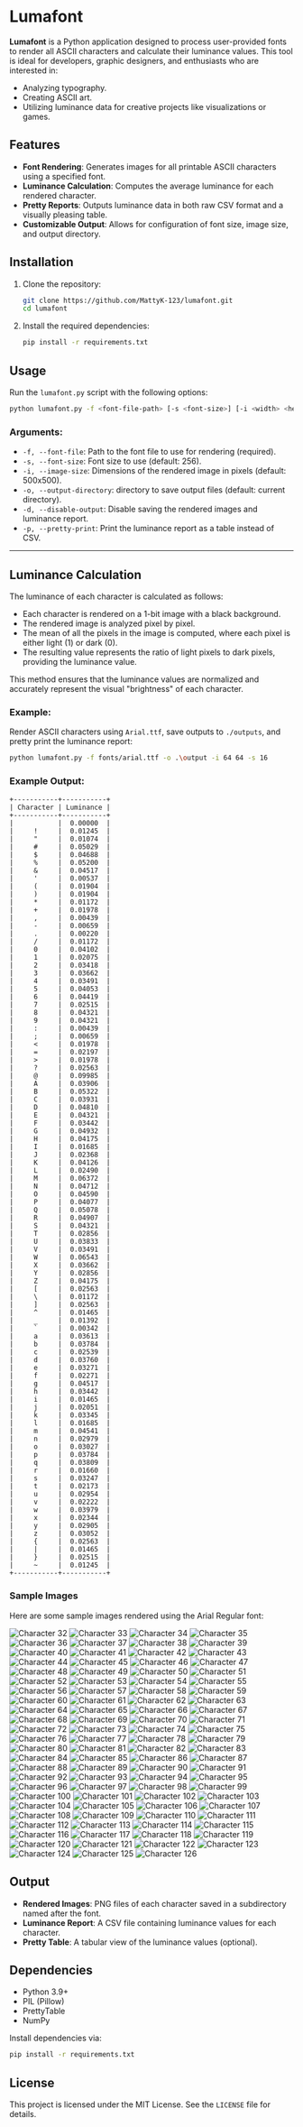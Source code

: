 # Lumafont

**Lumafont** is a Python application designed to process user-provided fonts to render all ASCII characters and calculate their luminance values. This tool is ideal for developers, graphic designers, and enthusiasts who are interested in:

- Analyzing typography.
- Creating ASCII art.
- Utilizing luminance data for creative projects like visualizations or games.

## Features

- **Font Rendering**: Generates images for all printable ASCII characters using a specified font.
- **Luminance Calculation**: Computes the average luminance for each rendered character.
- **Pretty Reports**: Outputs luminance data in both raw CSV format and a visually pleasing table.
- **Customizable Output**: Allows for configuration of font size, image size, and output directory.

## Installation

1. Clone the repository:
   ```bash
   git clone https://github.com/MattyK-123/lumafont.git
   cd lumafont
   ```
2. Install the required dependencies:
   ```bash
   pip install -r requirements.txt
   ```

## Usage

Run the `lumafont.py` script with the following options:

```bash
python lumafont.py -f <font-file-path> [-s <font-size>] [-i <width> <height>] [-o <output-directory>] [-d] [-p]
```

### Arguments:

- `-f, --font-file`: Path to the font file to use for rendering (required).
- `-s, --font-size`: Font size to use (default: 256).
- `-i, --image-size`: Dimensions of the rendered image in pixels (default: 500x500).
- `-o, --output-directory`: directory to save output files (default: current directory).
- `-d, --disable-output`: Disable saving the rendered images and luminance report.
- `-p, --pretty-print`: Print the luminance report as a table instead of CSV.

---

## Luminance Calculation

The luminance of each character is calculated as follows:

- Each character is rendered on a 1-bit image with a black background.
- The rendered image is analyzed pixel by pixel.
- The mean of all the pixels in the image is computed, where each pixel is either light (1) or dark (0).
- The resulting value represents the ratio of light pixels to dark pixels, providing the luminance value.

This method ensures that the luminance values are normalized and accurately represent the visual "brightness" of each character.

### Example:

Render ASCII characters using `Arial.ttf`, save outputs to `./outputs`, and pretty print the luminance report:

```bash
python lumafont.py -f fonts/arial.ttf -o .\output -i 64 64 -s 16
```

### Example Output:

```text
+-----------+-----------+
| Character | Luminance |
+-----------+-----------+
|           |  0.00000  |
|     !     |  0.01245  |
|     "     |  0.01074  |
|     #     |  0.05029  |
|     $     |  0.04688  |
|     %     |  0.05200  |
|     &     |  0.04517  |
|     '     |  0.00537  |
|     (     |  0.01904  |
|     )     |  0.01904  |
|     *     |  0.01172  |
|     +     |  0.01978  |
|     ,     |  0.00439  |
|     -     |  0.00659  |
|     .     |  0.00220  |
|     /     |  0.01172  |
|     0     |  0.04102  |
|     1     |  0.02075  |
|     2     |  0.03418  |
|     3     |  0.03662  |
|     4     |  0.03491  |
|     5     |  0.04053  |
|     6     |  0.04419  |
|     7     |  0.02515  |
|     8     |  0.04321  |
|     9     |  0.04321  |
|     :     |  0.00439  |
|     ;     |  0.00659  |
|     <     |  0.01978  |
|     =     |  0.02197  |
|     >     |  0.01978  |
|     ?     |  0.02563  |
|     @     |  0.09985  |
|     A     |  0.03906  |
|     B     |  0.05322  |
|     C     |  0.03931  |
|     D     |  0.04810  |
|     E     |  0.04321  |
|     F     |  0.03442  |
|     G     |  0.04932  |
|     H     |  0.04175  |
|     I     |  0.01685  |
|     J     |  0.02368  |
|     K     |  0.04126  |
|     L     |  0.02490  |
|     M     |  0.06372  |
|     N     |  0.04712  |
|     O     |  0.04590  |
|     P     |  0.04077  |
|     Q     |  0.05078  |
|     R     |  0.04907  |
|     S     |  0.04321  |
|     T     |  0.02856  |
|     U     |  0.03833  |
|     V     |  0.03491  |
|     W     |  0.06543  |
|     X     |  0.03662  |
|     Y     |  0.02856  |
|     Z     |  0.04175  |
|     [     |  0.02563  |
|     \     |  0.01172  |
|     ]     |  0.02563  |
|     ^     |  0.01465  |
|     _     |  0.01392  |
|     `     |  0.00342  |
|     a     |  0.03613  |
|     b     |  0.03784  |
|     c     |  0.02539  |
|     d     |  0.03760  |
|     e     |  0.03271  |
|     f     |  0.02271  |
|     g     |  0.04517  |
|     h     |  0.03442  |
|     i     |  0.01465  |
|     j     |  0.02051  |
|     k     |  0.03345  |
|     l     |  0.01685  |
|     m     |  0.04541  |
|     n     |  0.02979  |
|     o     |  0.03027  |
|     p     |  0.03784  |
|     q     |  0.03809  |
|     r     |  0.01660  |
|     s     |  0.03247  |
|     t     |  0.02173  |
|     u     |  0.02954  |
|     v     |  0.02222  |
|     w     |  0.03979  |
|     x     |  0.02344  |
|     y     |  0.02905  |
|     z     |  0.03052  |
|     {     |  0.02563  |
|     |     |  0.01465  |
|     }     |  0.02515  |
|     ~     |  0.01245  |
+-----------+-----------+
```
### Sample Images

Here are some sample images rendered using the Arial Regular font:

![Character 32](./output/Arial%20Regular/32.png)
![Character 33](./output/Arial%20Regular/33.png)
![Character 34](./output/Arial%20Regular/34.png)
![Character 35](./output/Arial%20Regular/35.png)
![Character 36](./output/Arial%20Regular/36.png)
![Character 37](./output/Arial%20Regular/37.png)
![Character 38](./output/Arial%20Regular/38.png)
![Character 39](./output/Arial%20Regular/39.png)
![Character 40](./output/Arial%20Regular/40.png)
![Character 41](./output/Arial%20Regular/41.png)
![Character 42](./output/Arial%20Regular/42.png)
![Character 43](./output/Arial%20Regular/43.png)
![Character 44](./output/Arial%20Regular/44.png)
![Character 45](./output/Arial%20Regular/45.png)
![Character 46](./output/Arial%20Regular/46.png)
![Character 47](./output/Arial%20Regular/47.png)
![Character 48](./output/Arial%20Regular/48.png)
![Character 49](./output/Arial%20Regular/49.png)
![Character 50](./output/Arial%20Regular/50.png)
![Character 51](./output/Arial%20Regular/51.png)
![Character 52](./output/Arial%20Regular/52.png)
![Character 53](./output/Arial%20Regular/53.png)
![Character 54](./output/Arial%20Regular/54.png)
![Character 55](./output/Arial%20Regular/55.png)
![Character 56](./output/Arial%20Regular/56.png)
![Character 57](./output/Arial%20Regular/57.png)
![Character 58](./output/Arial%20Regular/58.png)
![Character 59](./output/Arial%20Regular/59.png)
![Character 60](./output/Arial%20Regular/60.png)
![Character 61](./output/Arial%20Regular/61.png)
![Character 62](./output/Arial%20Regular/62.png)
![Character 63](./output/Arial%20Regular/63.png)
![Character 64](./output/Arial%20Regular/64.png)
![Character 65](./output/Arial%20Regular/65.png)
![Character 66](./output/Arial%20Regular/66.png)
![Character 67](./output/Arial%20Regular/67.png)
![Character 68](./output/Arial%20Regular/68.png)
![Character 69](./output/Arial%20Regular/69.png)
![Character 70](./output/Arial%20Regular/70.png)
![Character 71](./output/Arial%20Regular/71.png)
![Character 72](./output/Arial%20Regular/72.png)
![Character 73](./output/Arial%20Regular/73.png)
![Character 74](./output/Arial%20Regular/74.png)
![Character 75](./output/Arial%20Regular/75.png)
![Character 76](./output/Arial%20Regular/76.png)
![Character 77](./output/Arial%20Regular/77.png)
![Character 78](./output/Arial%20Regular/78.png)
![Character 79](./output/Arial%20Regular/79.png)
![Character 80](./output/Arial%20Regular/80.png)
![Character 81](./output/Arial%20Regular/81.png)
![Character 82](./output/Arial%20Regular/82.png)
![Character 83](./output/Arial%20Regular/83.png)
![Character 84](./output/Arial%20Regular/84.png)
![Character 85](./output/Arial%20Regular/85.png)
![Character 86](./output/Arial%20Regular/86.png)
![Character 87](./output/Arial%20Regular/87.png)
![Character 88](./output/Arial%20Regular/88.png)
![Character 89](./output/Arial%20Regular/89.png)
![Character 90](./output/Arial%20Regular/90.png)
![Character 91](./output/Arial%20Regular/91.png)
![Character 92](./output/Arial%20Regular/92.png)
![Character 93](./output/Arial%20Regular/93.png)
![Character 94](./output/Arial%20Regular/94.png)
![Character 95](./output/Arial%20Regular/95.png)
![Character 96](./output/Arial%20Regular/96.png)
![Character 97](./output/Arial%20Regular/97.png)
![Character 98](./output/Arial%20Regular/98.png)
![Character 99](./output/Arial%20Regular/99.png)
![Character 100](./output/Arial%20Regular/100.png)
![Character 101](./output/Arial%20Regular/101.png)
![Character 102](./output/Arial%20Regular/102.png)
![Character 103](./output/Arial%20Regular/103.png)
![Character 104](./output/Arial%20Regular/104.png)
![Character 105](./output/Arial%20Regular/105.png)
![Character 106](./output/Arial%20Regular/106.png)
![Character 107](./output/Arial%20Regular/107.png)
![Character 108](./output/Arial%20Regular/108.png)
![Character 109](./output/Arial%20Regular/109.png)
![Character 110](./output/Arial%20Regular/110.png)
![Character 111](./output/Arial%20Regular/111.png)
![Character 112](./output/Arial%20Regular/112.png)
![Character 113](./output/Arial%20Regular/113.png)
![Character 114](./output/Arial%20Regular/114.png)
![Character 115](./output/Arial%20Regular/115.png)
![Character 116](./output/Arial%20Regular/116.png)
![Character 117](./output/Arial%20Regular/117.png)
![Character 118](./output/Arial%20Regular/118.png)
![Character 119](./output/Arial%20Regular/119.png)
![Character 120](./output/Arial%20Regular/120.png)
![Character 121](./output/Arial%20Regular/121.png)
![Character 122](./output/Arial%20Regular/122.png)
![Character 123](./output/Arial%20Regular/123.png)
![Character 124](./output/Arial%20Regular/124.png)
![Character 125](./output/Arial%20Regular/125.png)
![Character 126](./output/Arial%20Regular/126.png)

## Output

- **Rendered Images**: PNG files of each character saved in a subdirectory named after the font.
- **Luminance Report**: A CSV file containing luminance values for each character.
- **Pretty Table**: A tabular view of the luminance values (optional).

## Dependencies

- Python 3.9+
- PIL (Pillow)
- PrettyTable
- NumPy

Install dependencies via:
```bash
pip install -r requirements.txt
```
## License

This project is licensed under the MIT License. See the `LICENSE` file for details.